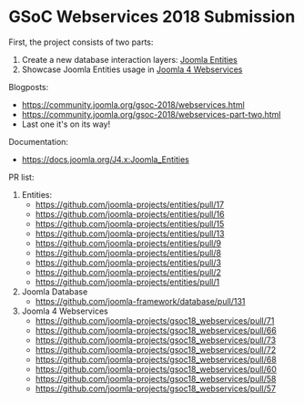 GSoC Webservices 2018 Submission
====================

First, the project consists of two parts:
1. Create a new database interaction layers: [Joomla Entities](https://github.com/joomla-projects/entities)
2. Showcase Joomla Entities usage in [Joomla 4 Webservices](https://github.com/joomla-projects/gsoc18_webservices)

Blogposts:

* https://community.joomla.org/gsoc-2018/webservices.html
* https://community.joomla.org/gsoc-2018/webservices-part-two.html
* Last one it's on its way! 
	
Documentation:

* https://docs.joomla.org/J4.x:Joomla_Entities

PR list:
1. Entities:
	* https://github.com/joomla-projects/entities/pull/17
	* https://github.com/joomla-projects/entities/pull/16	
	* https://github.com/joomla-projects/entities/pull/15
	* https://github.com/joomla-projects/entities/pull/13
	* https://github.com/joomla-projects/entities/pull/9
	* https://github.com/joomla-projects/entities/pull/8
	* https://github.com/joomla-projects/entities/pull/3
	* https://github.com/joomla-projects/entities/pull/2
	* https://github.com/joomla-projects/entities/pull/1
2. Joomla Database
	* https://github.com/joomla-framework/database/pull/131
3. Joomla 4 Webservices
	* https://github.com/joomla-projects/gsoc18_webservices/pull/71
	* https://github.com/joomla-projects/gsoc18_webservices/pull/66
	* https://github.com/joomla-projects/gsoc18_webservices/pull/73
	* https://github.com/joomla-projects/gsoc18_webservices/pull/72
	* https://github.com/joomla-projects/gsoc18_webservices/pull/68
	* https://github.com/joomla-projects/gsoc18_webservices/pull/60
	* https://github.com/joomla-projects/gsoc18_webservices/pull/58
	* https://github.com/joomla-projects/gsoc18_webservices/pull/57
